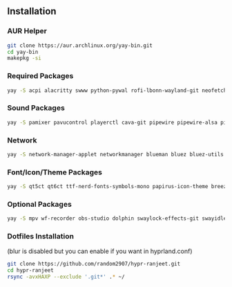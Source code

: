 ## Installation

### AUR Helper
```bash
git clone https://aur.archlinux.org/yay-bin.git
cd yay-bin
makepkg -si
```

### Required Packages
```bash
yay -S acpi alacritty swww python-pywal rofi-lbonn-wayland-git neofetch hyprland xdg-desktop-portal xdg-desktop-portal-gtk xdg-desktop-portal-hyprland xdg-user-dirs zsh sddm rsync waybar qt5-wayland qt6-wayland dunst polkit-kde-agent upower kvantum nwg-look nwg-displays wlr-randr-git wl-clipboard cliphist
```

### Sound Packages
```bash
yay -S pamixer pavucontrol playerctl cava-git pipewire pipewire-alsa pipewire-jack pipewire-pulse
```

### Network
```bash
yay -S network-manager-applet networkmanager blueman bluez bluez-utils
```

### Font/Icon/Theme Packages
```bash
yay -S qt5ct qt6ct ttf-nerd-fonts-symbols-mono papirus-icon-theme breeze-icons breeze ttf-icomoon-feather
```

### Optional Packages
```bash
yay -S mpv wf-recorder obs-studio dolphin swaylock-effects-git swayidle slurp imagemagick swappy
```

### Dotfiles Installation
(blur is disabled but you can enable if you want in hyprland.conf)
```bash
git clone https://github.com/random2907/hypr-ranjeet.git
cd hypr-ranjeet
rsync -avxHAXP --exclude '.git*' .* ~/
```
